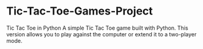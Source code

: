 # Tic-Tac-Toe-Games-Project
Tic Tac Toe in Python  A simple Tic Tac Toe game built with Python. This version allows you to play against the computer or extend it to a two-player mode.
